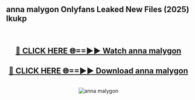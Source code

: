 <h2>anna malygon Onlyfans Leaked New Files (2025) lkukp</h2>
<br>
<div align="center">
<h2><a href="https://mediafiles.top/anna_malygon&ref=git" rel="nofollow">🔴 CLICK HERE 🌐==►► Watch anna malygon</a></h2>
<h2><a href="https://mediafiles.top/anna_malygon&ref=git" rel="nofollow">🔴 CLICK HERE 🌐==►► Download anna malygon</a></h2>
<br>
<a href="https://mediafiles.top/anna_malygon&ref=git" rel="nofollow" data-target="animated-image.originalLink"><img src="https://i.ibb.co.com/xMMVF88/686577567.gif" alt="anna malygon" style="max-width: 100%; display: inline-block;" data-target="animated-image.originalImage"></a>
</div>
<br>
<br>
